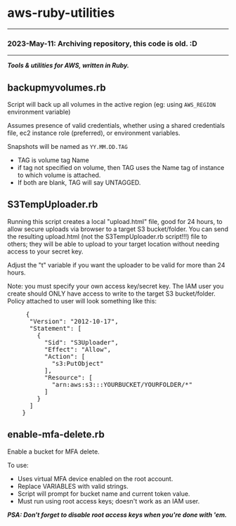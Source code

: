 aws-ruby-utilities
==================
-----
### 2023-May-11: Archiving repository, this code is old. :D
-----

<B><I>Tools &amp; utilities for AWS, written in Ruby.</b></I>


<h2>backupmyvolumes.rb</h2>
Script will back up all volumes in the active region (eg: using <code>AWS_REGION</code> environment variable)

Assumes presence of valid credentials, whether using a shared credentials file, ec2 instance role (preferred), or environment variables.

Snapshots will be named as <code>YY.MM.DD.TAG</code>
  * TAG is volume tag Name
  * if tag not specified on volume, then TAG uses the Name tag of instance to which volume is attached.
  * If both are blank, TAG will say UNTAGGED.

<H2>S3TempUploader.rb</h2>
Running this script creates a local "upload.html" file, good for 24 hours, to allow secure uploads via browser to a target S3 bucket/folder.  You can send the resulting upload.html (not the S3TempUploader.rb script!!!) file to others; they will be able to upload to your target location without needing access to your secret key.

Adjust the "t" variable if you want the uploader to be valid for more than 24 hours.

Note: you must specify your own access key/secret key. The IAM user you create should ONLY have access to write to the target S3 bucket/folder.  Policy attached to user will look something like this:
<pre>
     {
      "Version": "2012-10-17",
      "Statement": [
        {
          "Sid": "S3Uploader",
          "Effect": "Allow",
          "Action": [
            "s3:PutObject"
          ],
          "Resource": [
            "arn:aws:s3:::YOURBUCKET/YOURFOLDER/*"
          ]
        }
      ]
    }
</pre>

<h2>enable-mfa-delete.rb</h2>
Enable a bucket for MFA delete.

To use:
* Uses virtual MFA device enabled on the root account.
* Replace VARIABLES with valid strings.
* Script will prompt for bucket name and current token value.
* Must run using root access keys; doesn't work as an IAM user.

<b><i>PSA: Don't forget to disable root access keys when you're done with 'em.</i></b>
